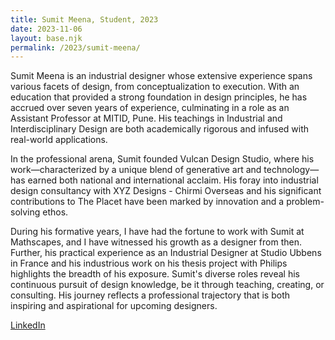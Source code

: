 ```yaml
---
title: Sumit Meena, Student, 2023
date: 2023-11-06
layout: base.njk
permalink: /2023/sumit-meena/
--- 
```


Sumit Meena is an industrial designer whose extensive experience spans various facets of design, from conceptualization to execution. With an education that provided a strong foundation in design principles, he has accrued over seven years of experience, culminating in a role as an Assistant Professor at MITID, Pune. His teachings in Industrial and Interdisciplinary Design are both academically rigorous and infused with real-world applications.

In the professional arena, Sumit founded Vulcan Design Studio, where his work—characterized by a unique blend of generative art and technology—has earned both national and international acclaim. His foray into industrial design consultancy with XYZ Designs - Chirmi Overseas and his significant contributions to The Placet have been marked by innovation and a problem-solving ethos.

During his formative years, I have had the fortune to work with Sumit at Mathscapes, and I have witnessed his growth as a designer from then. Further, his practical experience as an Industrial Designer at Studio Ubbens in France and his industrious work on his thesis project with Philips highlights the breadth of his exposure. Sumit's diverse roles reveal his continuous pursuit of design knowledge, be it through teaching, creating, or consulting. His journey reflects a professional trajectory that is both inspiring and aspirational for upcoming designers.

[LinkedIn](https://www.linkedin.com/in/sumiitmeena/)